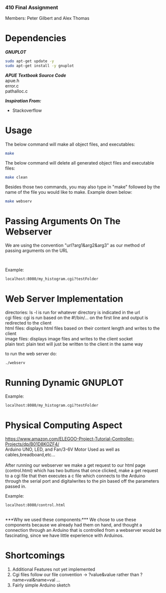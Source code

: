 ### 410 Final Assignment
Members: Peter Gilbert and Alex Thomas

# Dependencies

***GNUPLOT***
```bash
sudo apt-get update -y
sudo apt-get install -y gnuplot
```

***APUE Textbook Source Code*** </br>
apue.h </br>
error.c </br>
pathalloc.c

***Inspiration From:***
- Stackoverflow

# Usage

The below command will make all object files, and executables:

```bash
make
```
The below command will delete all generated object files and executable files:

```bash
make clean
```

Besides those two commands, you may also type in "make" followed by the name of the file
you would like to make. Example down below:

```bash
make webserv
```

# Passing Arguments On The Webserver

We are using the convention "url?arg1&arg2&arg3" as our method of passing arguments on the URL

</br>

Example:
```
localhost:8080/my_histogram.cgi?testFolder
```

# Web Server Implementation
directories: ls -l is run for whatever directory is indicated in the url </br>
cgi files: cgi is run based on the #!/bin/... on the first line and output is redirected to the client </br>
html files: displays html files based on their content length and writes to the client </br>
image files: displays image files and writes to the client socket </br>
plain text: plain text will just be written to the client in the same way </br>

to run the web server do: </br>
```
./webserv
```

# Running Dynamic GNUPLOT
Example: </br> 
```
localhost:8080/my_histogram.cgi?testFolder
```

# Physical Computing Aspect
https://www.amazon.com/ELEGOO-Project-Tutorial-Controller-Projects/dp/B01D8KOZF4/ </br>
Arduino UNO, LED, and Fan/3-6V Motor Used as well as cables,breadboard,etc...</br>
</br>
After running our webserver we make a get request to our html page (control.html) which has two buttons that once clicked, make a get request to a cgi file that then executes a c file which connects to the Arduino through the serial port and digitalwrites to the pin based off the parameters passed in.

Example: </br> 
```
localhost:8080/control.html
```
</br>
***Why we used these components:***
We chose to use these components because we already had them on hand, and thought a connection through an Arduino that is controlled from a webserver would be fascinating, since we have little experience with Arduinos.

# Shortcomings

1. Additional Features not yet implemented </br>
2. Cgi files follow our file convention -> ?value&value rather than ?name=val&name=val ... </br>
3. Fairly simple Arduino sketch
